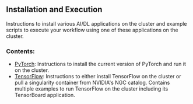 ## Installation and Execution 


Instructions to install various AI/DL applications on the cluster and
example scripts to execute your workflow using one of these
applications on the cluster.

### Contents:

* [PyTorch](PyTorch): Instructions to install the current version of
  PyTorch and run it on the cluster.
* [TensorFlow](Tensorflow): Instructions to either install TensorFlow
  on the cluster or pull a singularity container from NVIDIA's NGC
  catalog. Contains multiple examples to run TensorFlow on the cluster
  including its TensorBoard application.
